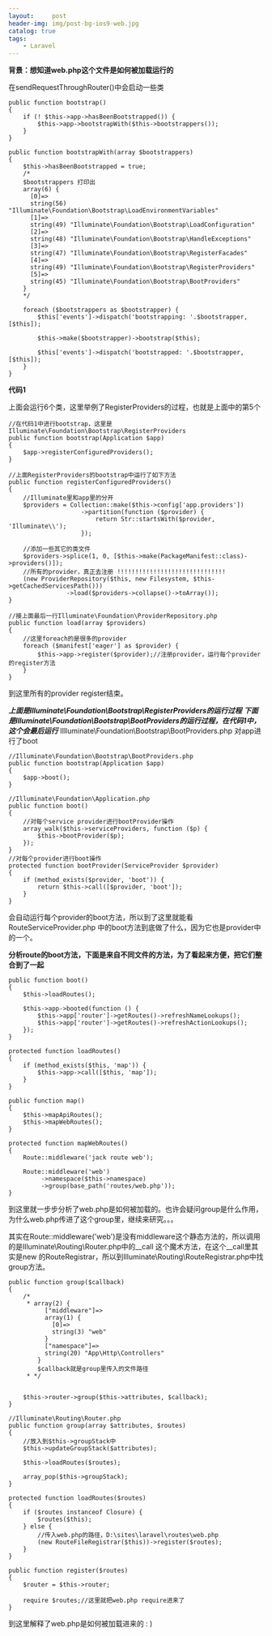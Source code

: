 ```yaml
---
layout:     post
header-img: img/post-bg-ios9-web.jpg
catalog: true
tags:
    - Laravel
---
```

**背景：想知道web.php这个文件是如何被加载运行的**

在sendRequestThroughRouter()中会启动一些类
```
public function bootstrap()
{
	if (! $this->app->hasBeenBootstrapped()) {
		$this->app->bootstrapWith($this->bootstrappers());
	}
}

public function bootstrapWith(array $bootstrappers)
{
	$this->hasBeenBootstrapped = true;
	/*
	$bootstrappers 打印出
	array(6) {
	  [0]=>
	  string(56) "Illuminate\Foundation\Bootstrap\LoadEnvironmentVariables"
	  [1]=>
	  string(49) "Illuminate\Foundation\Bootstrap\LoadConfiguration"
	  [2]=>
	  string(48) "Illuminate\Foundation\Bootstrap\HandleExceptions"
	  [3]=>
	  string(47) "Illuminate\Foundation\Bootstrap\RegisterFacades"
	  [4]=>
	  string(49) "Illuminate\Foundation\Bootstrap\RegisterProviders"
	  [5]=>
	  string(45) "Illuminate\Foundation\Bootstrap\BootProviders"
	}
	*/

	foreach ($bootstrappers as $bootstrapper) {
		$this['events']->dispatch('bootstrapping: '.$bootstrapper, [$this]);

		$this->make($bootstrapper)->bootstrap($this);

		$this['events']->dispatch('bootstrapped: '.$bootstrapper, [$this]);
	}
}
```
**代码1**

上面会运行6个类，这里举例了RegisterProviders的过程，也就是上面中的第5个
```
//在代码1中进行bootstrap，这里是Illuminate\Foundation\Bootstrap\RegisterProviders
public function bootstrap(Application $app)
{
	$app->registerConfiguredProviders();
}

//上面RegisterProviders的bootstrap中运行了如下方法
public function registerConfiguredProviders()
{
    //Illuminate里和app里的分开
	$providers = Collection::make($this->config['app.providers'])
					->partition(function ($provider) {
						return Str::startsWith($provider, 'Illuminate\\');
					});

    //添加一些其它的类文件
	$providers->splice(1, 0, [$this->make(PackageManifest::class)->providers()]);
    //所有的provider，真正去注册 !!!!!!!!!!!!!!!!!!!!!!!!!!!!!!
	(new ProviderRepository($this, new Filesystem, $this->getCachedServicesPath()))
				->load($providers->collapse()->toArray());
}

//接上面最后一行Illuminate\Foundation\ProviderRepository.php
public function load(array $providers)
{
    //这里foreach的是很多的provider
	foreach ($manifest['eager'] as $provider) {
	    $this->app->register($provider);//注册provider，运行每个provider的register方法
    }
}
```
到这里所有的provider register结束。

***上面是Illuminate\Foundation\Bootstrap\RegisterProviders的运行过程***
***下面是Illuminate\Foundation\Bootstrap\BootProviders的运行过程，在代码1中，这个会最后运行***
IIlluminate\Foundation\Bootstrap\BootProviders.php 对app进行了boot
```
//Illuminate\Foundation\Bootstrap\BootProviders.php
public function bootstrap(Application $app)
{
	$app->boot();
}

//Illuminate\Foundation\Application.php
public function boot()
{
	//对每个service provider进行bootProvider操作
	array_walk($this->serviceProviders, function ($p) {
		$this->bootProvider($p);
	});
}
//对每个provider进行boot操作
protected function bootProvider(ServiceProvider $provider)
{
	if (method_exists($provider, 'boot')) {
		return $this->call([$provider, 'boot']);
	}
}
```
会自动运行每个provider的boot方法，所以到了这里就能看RouteServiceProvider.php 中的boot方法到底做了什么，因为它也是provider中的一个。

**分析route的boot方法，下面是来自不同文件的方法，为了看起来方便，把它们整合到了一起**
```
public function boot()
{
	$this->loadRoutes();

	$this->app->booted(function () {
		$this->app['router']->getRoutes()->refreshNameLookups();
		$this->app['router']->getRoutes()->refreshActionLookups();
	});
}

protected function loadRoutes()
{
	if (method_exists($this, 'map')) {
		$this->app->call([$this, 'map']);
	}
}

public function map()
{
	$this->mapApiRoutes();
	$this->mapWebRoutes();
}

protected function mapWebRoutes()
{
	Route::middleware('jack route web');

	Route::middleware('web')
		 ->namespace($this->namespace)
		 ->group(base_path('routes/web.php'));
}
```
到这里就一步步分析了web.php是如何被加载的。也许会疑问group是什么作用，为什么web.php传进了这个group里，继续来研究。。。

其实在Route::middleware('web')是没有middleware这个静态方法的，所以调用的是Illuminate\Routing\Router.php中的__call 这个魔术方法，在这个__call里其实是new 的RouteRegistrar，所以到Illuminate\Routing\RouteRegistrar.php中找group方法。
```
public function group($callback)
{
	/*
	 * array(2) {
		  ["middleware"]=>
		  array(1) {
			[0]=>
			string(3) "web"
		  }
		  ["namespace"]=>
		  string(20) "App\Http\Controllers"
		}
		$callback就是group里传入的文件路径
	 * */


	$this->router->group($this->attributes, $callback);
}

//Illuminate\Routing\Router.php
public function group(array $attributes, $routes)
{
    //放入到$this->groupStack中
	$this->updateGroupStack($attributes);

	$this->loadRoutes($routes);

	array_pop($this->groupStack);
}

protected function loadRoutes($routes)
{
	if ($routes instanceof Closure) {
		$routes($this);
	} else {
        //传入web.php的路径，D:\sites\laravel\routes\web.php
		(new RouteFileRegistrar($this))->register($routes);
	}
}

public function register($routes)
{
	$router = $this->router;

	require $routes;//这里就把web.php require进来了
}
```
到这里解释了web.php是如何被加载进来的 : )
